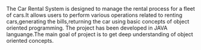 The Car Rental System is designed to manage the rental process for a fleet of cars.It allows users to perform various operations related to renting cars,generating the bills,returning the car using basic concepts of object oriented programming. The project has been developed in JAVA languange.The main goal of project is to get deep understanding of object oriented concepts.
